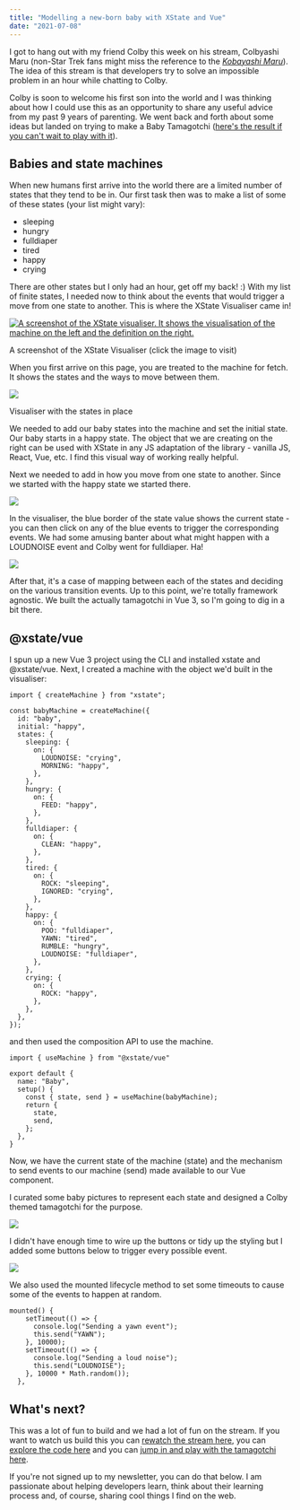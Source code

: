 ```yaml
---
title: "Modelling a new-born baby with XState and Vue"
date: "2021-07-08"
---
```


I got to hang out with my friend Colby this week on his stream, Colbyashi Maru (non-Star Trek fans might miss the reference to the _[Kobayashi Maru](https://en.wikipedia.org/wiki/Kobayashi_Maru)_). The idea of this stream is that developers try to solve an impossible problem in an hour while chatting to Colby.

Colby is soon to welcome his first son into the world and I was thinking about how I could use this as an opportunity to share any useful advice from my past 9 years of parenting. We went back and forth about some ideas but landed on trying to make a Baby Tamagotchi ([here's the result if you can't wait to play with it](https://eager-wiles-dba3b3.netlify.app/)).

## Babies and state machines

When new humans first arrive into the world there are a limited number of states that they tend to be in. Our first task then was to make a list of some of these states (your list might vary):

- sleeping
- hungry
- fulldiaper
- tired
- happy
- crying

There are other states but I only had an hour, get off my back! :) With my list of finite states, I needed now to think about the events that would trigger a move from one state to another. This is where the XState Visualiser came in!

[![A screenshot of the XState visualiser. It shows the visualisation of the machine on the left and the definition on the right.](https://res.cloudinary.com/kc-cloud/images/w_1024,h_789/v1651772191/Screenshot-2021-07-08-at-08.48.11/Screenshot-2021-07-08-at-08.48.11.png?_i=AA)](https://xstate.js.org/viz/)

A screenshot of the XState Visualiser (click the image to visit)

When you first arrive on this page, you are treated to the machine for fetch. It shows the states and the ways to move between them.

![](https://res.cloudinary.com/kc-cloud/images/w_1024,h_688/v1651772187/Screenshot-2021-07-08-at-08.51.08/Screenshot-2021-07-08-at-08.51.08.png?_i=AA)

Visualiser with the states in place

We needed to add our baby states into the machine and set the initial state. Our baby starts in a happy state. The object that we are creating on the right can be used with XState in any JS adaptation of the library - vanilla JS, React, Vue, etc. I find this visual way of working really helpful.

Next we needed to add in how you move from one state to another. Since we started with the happy state we started there.

![](https://res.cloudinary.com/kc-cloud/images/w_1024,h_713/v1651772182/Screenshot-2021-07-08-at-08.54.18/Screenshot-2021-07-08-at-08.54.18.png?_i=AA)

In the visualiser, the blue border of the state value shows the current state - you can then click on any of the blue events to trigger the corresponding events. We had some amusing banter about what might happen with a LOUDNOISE event and Colby went for fulldiaper. Ha!

![](https://res.cloudinary.com/kc-cloud/images/v1651772179/Screenshot-2021-07-08-at-08.56.50/Screenshot-2021-07-08-at-08.56.50.png?_i=AA)

After that, it's a case of mapping between each of the states and deciding on the various transition events. Up to this point, we're totally framework agnostic. We built the actually tamagotchi in Vue 3, so I'm going to dig in a bit there.

## @xstate/vue

I spun up a new Vue 3 project using the CLI and installed xstate and @xstate/vue. Next, I created a machine with the object we'd built in the visualiser:

```
import { createMachine } from "xstate";

const babyMachine = createMachine({
  id: "baby",
  initial: "happy",
  states: {
    sleeping: {
      on: {
        LOUDNOISE: "crying",
        MORNING: "happy",
      },
    },
    hungry: {
      on: {
        FEED: "happy",
      },
    },
    fulldiaper: {
      on: {
        CLEAN: "happy",
      },
    },
    tired: {
      on: {
        ROCK: "sleeping",
        IGNORED: "crying",
      },
    },
    happy: {
      on: {
        POO: "fulldiaper",
        YAWN: "tired",
        RUMBLE: "hungry",
        LOUDNOISE: "fulldiaper",
      },
    },
    crying: {
      on: {
        ROCK: "happy",
      },
    },
  },
});
```

and then used the composition API to use the machine.

```
import { useMachine } from "@xstate/vue"

export default {
  name: "Baby",
  setup() {
    const { state, send } = useMachine(babyMachine);
    return {
      state,
      send,
    };
  },
}
```

Now, we have the current state of the machine (state) and the mechanism to send events to our machine (send) made available to our Vue component.

I curated some baby pictures to represent each state and designed a Colby themed tamagotchi for the purpose.

![](https://res.cloudinary.com/kc-cloud/images/v1651772176/Screenshot-2021-07-08-at-09.02.16/Screenshot-2021-07-08-at-09.02.16.png?_i=AA)

I didn't have enough time to wire up the buttons or tidy up the styling but I added some buttons below to trigger every possible event.

![](https://res.cloudinary.com/kc-cloud/images/v1651772173/Screenshot-2021-07-08-at-09.03.05/Screenshot-2021-07-08-at-09.03.05.png?_i=AA)

We also used the mounted lifecycle method to set some timeouts to cause some of the events to happen at random.

```
mounted() {
    setTimeout(() => {
      console.log("Sending a yawn event");
      this.send("YAWN");
    }, 10000);
    setTimeout(() => {
      console.log("Sending a loud noise");
      this.send("LOUDNOISE");
    }, 10000 * Math.random());
  },
```

## What's next?

This was a lot of fun to build and we had a lot of fun on the stream. If you want to watch us build this you can [rewatch the stream here](https://www.youtube.com/watch?v=FL6HKw6_Bro), you can [explore the code here](https://github.com/doingandlearning/baby-tamogatchi) and you can [jump in and play with the tamagotchi here](https://eager-wiles-dba3b3.netlify.app/).

If you're not signed up to my newsletter, you can do that below. I am passionate about helping developers learn, think about their learning process and, of course, sharing cool things I find on the web.
